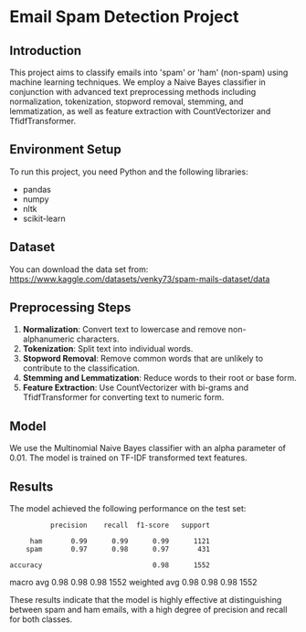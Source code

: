 # Email Spam Detection Project

## Introduction
This project aims to classify emails into 'spam' or 'ham' (non-spam) using machine learning techniques. We employ a Naive Bayes classifier in conjunction with advanced text preprocessing methods including normalization, tokenization, stopword removal, stemming, and lemmatization, as well as feature extraction with CountVectorizer and TfidfTransformer.

## Environment Setup
To run this project, you need Python and the following libraries:
- pandas
- numpy
- nltk
- scikit-learn



## Dataset
You can download the data set from: https://www.kaggle.com/datasets/venky73/spam-mails-dataset/data

## Preprocessing Steps
1. **Normalization**: Convert text to lowercase and remove non-alphanumeric characters.
2. **Tokenization**: Split text into individual words.
3. **Stopword Removal**: Remove common words that are unlikely to contribute to the classification.
4. **Stemming and Lemmatization**: Reduce words to their root or base form.
5. **Feature Extraction**: Use CountVectorizer with bi-grams and TfidfTransformer for converting text to numeric form.

## Model
We use the Multinomial Naive Bayes classifier with an alpha parameter of 0.01. The model is trained on TF-IDF transformed text features.

## Results
The model achieved the following performance on the test set:

              precision    recall  f1-score   support

         ham       0.99      0.99      0.99      1121
        spam       0.97      0.98      0.97       431

    accuracy                           0.98      1552
   macro avg       0.98      0.98      0.98      1552
weighted avg       0.98      0.98      0.98      1552

These results indicate that the model is highly effective at distinguishing between spam and ham emails, with a high degree of precision and recall for both classes.
